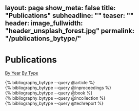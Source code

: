 layout: page
show_meta: false
title: "Publications"
subheadline: ""
teaser: ""
header:
   image_fullwidth: "header_unsplash_forest.jpg"
permalink: "/publications_bytype/"
---


<div class="pure-g-r" id="layout">
  <div class="pure-u-1-2">
    <div class="l-left">
    <h1> Publications</h1>
    </div>
  </div>
    <div class="pure-u-1-2">
      <div class="l-right">
        <p>
          <a class="pure-button" href="{{site.baseurl}}/publications/">By Year</a>
          <a class="pure-button" href="{{site.baseurl}}/publications_bytype/">By Type</a>
      </p>
      </div>
    </div>
<div class="pure-u-1">

<div class="pure-u-1">
{% bibliography_bytype --query @article %}
</div>


<div class="pure-u-1">
{% bibliography_bytype --query @inproceedings %}
</div>

<div class="pure-u-1">
{% bibliography_bytype --query @book %}
</div>


<div class="pure-u-1">
{% bibliography_bytype --query @incollection %}
</div>

<div class="pure-u-1">
{% bibliography_bytype --query @techreport %}
</div>


</div>
</div>


